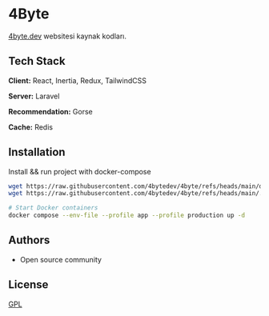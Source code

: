 
# 4Byte

[4byte.dev](https://4byte.dev) websitesi kaynak kodları.


## Tech Stack

**Client:** React, Inertia, Redux, TailwindCSS

**Server:** Laravel

**Recommendation:** Gorse

**Cache:** Redis


## Installation

Install && run project with docker-compose

```bash
wget https://raw.githubusercontent.com/4bytedev/4byte/refs/heads/main/docker-compose.yml
wget https://raw.githubusercontent.com/4bytedev/4byte/refs/heads/main/.env.example -O .env

# Start Docker containers
docker compose --env-file --profile app --profile production up -d
```
## Authors

- Open source community


## License

[GPL](https://choosealicense.com/licenses/gpl-3.0/)
